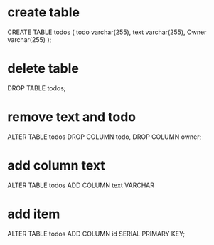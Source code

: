 # create table
CREATE TABLE todos ( todo varchar(255), text varchar(255), Owner varchar(255) );

# delete table

DROP TABLE todos;


# remove text and todo
ALTER TABLE todos
DROP COLUMN todo,
DROP COLUMN owner;

# add column text
ALTER TABLE todos
ADD COLUMN text VARCHAR

# add item
ALTER TABLE todos
ADD COLUMN id SERIAL PRIMARY KEY;

